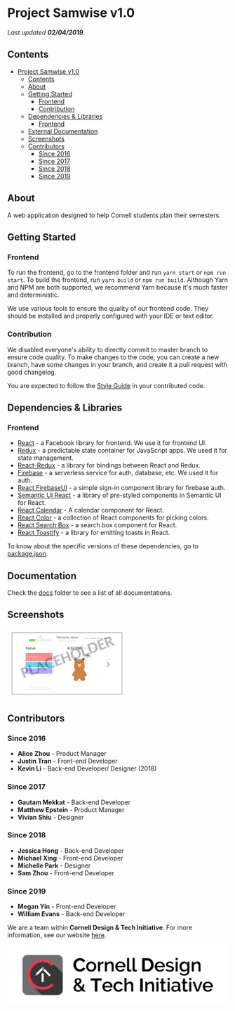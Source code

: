 # Project Samwise v1.0

_Last updated **02/04/2019**_.

## Contents

- [Project Samwise v1.0](#project-samwise-v10)
  - [Contents](#contents)
  - [About](#about)
  - [Getting Started](#getting-started)
    - [Frontend](#frontend)
    - [Contribution](#contribution)
  - [Dependencies & Libraries](#dependencies--libraries)
    - [Frontend](#frontend-1)
  - [External Documentation](#external-documentation)
  - [Screenshots](#screenshots)
  - [Contributors](#contributors)
    - [Since 2016](#since-2016)
    - [Since 2017](#since-2017)
    - [Since 2018](#since-2018)
    - [Since 2019](#since-2019)

## About

A web application designed to help Cornell students plan their semesters.

## Getting Started

### Frontend

To run the frontend, go to the frontend folder and run `yarn start` or `npm run start`. To build the
frontend, run `yarn build` or `npm run build`. Although Yarn and NPM are both supported, we
recommend Yarn because it's much faster and deterministic.

We use various tools to ensure the quality of our frontend code. They should be installed and
properly configured with your IDE or text editor.

### Contribution

We disabled everyone's ability to directly commit to master branch to ensure code quality. To make
changes to the code, you can create a new branch, have some changes in your branch, and create it
a pull request with good changelog.

You are expected to follow the [Style Guide](docs/style-guide.md) in your contributed code.

## Dependencies & Libraries

### Frontend

- [React](https://reactjs.org/) - a Facebook library for frontend. We use it for frontend UI.
- [Redux](https://redux.js.org/) - a predictable state container for JavaScript apps. We used it for state management.
- [React-Redux](https://github.com/reduxjs/react-redux) - a library for bindings between React and Redux.
- [Firebase](https://firebase.google.com) - a serverless service for auth, database, etc. We used it for auth.
- [React FirebaseUI](https://github.com/firebase/firebaseui-web-react) - a simple sign-in component library for firebase auth.
- [Semantic UI React](https://react.semantic-ui.com/) - a library of pre-styled components in Semantic UI for React.
- [React Calendar](https://www.npmjs.com/package/react-calendar) - A calendar component for React.
- [React Color](https://casesandberg.github.io/react-color/) - a collection of React components for picking colors.
- [React Search Box](https://ghoshnirmalya.github.io/react-search-box/) - a search box component for React.
- [React Toastify](https://fkhadra.github.io/react-toastify/) - a library for emitting toasts in React.

To know about the specific versions of these dependencies, go to [package.json](frontend/package.json).

## Documentation

Check the [docs](./docs) folder to see a list of all documentations.

## Screenshots

<img src="./screenshots/placeholder1.png" width="250px" style="margin: 10px; border: 1px rgba(0,0,0,0.4) solid;">

## Contributors

### Since 2016

- **Alice Zhou** - Product Manager
- **Justin Tran** - Front-end Developer
- **Kevin Li** - Back-end Developer/ Designer (2018)

### Since 2017

- **Gautam Mekkat** - Back-end Developer
- **Matthew Epstein** - Product Manager
- **Vivian Shiu** - Designer

### Since 2018

- **Jessica Hong** - Back-end Developer
- **Michael Xing** - Front-end Developer
- **Michelle Park** - Designer
- **Sam Zhou** - Front-end Developer

### Since 2019

- **Megan Yin** - Front-end Developer
- **William Evans** - Back-end Developer

We are a team within **Cornell Design & Tech Initiative**. For more information, see our website [here](https://cornelldti.org/).

![Cornell DTI](https://raw.githubusercontent.com/cornell-dti/design/master/Branding/Wordmark/Dark%20Text/Transparent/Wordmark-Dark%20Text-Transparent%403x.png)
